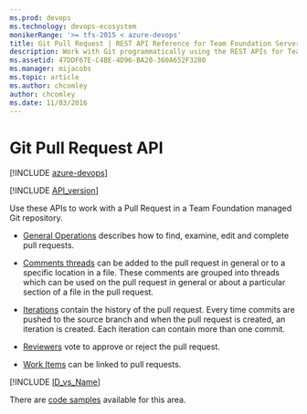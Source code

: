 ```yaml
---
ms.prod: devops
ms.technology: devops-ecosystem
monikerRange: '>= tfs-2015 < azure-devops'
title: Git Pull Request | REST API Reference for Team Foundation Server
description: Work with Git programmatically using the REST APIs for Team Foundation Server.
ms.assetid: 47DDF67E-C4BE-4D96-BA20-360A652F3280
ms.manager: mijacobs
ms.topic: article
ms.author: chcomley
author: chcomley
ms.date: 11/03/2016
---
```


# Git Pull Request API

[!INCLUDE [azure-devops](../../_data/azure-devops-message.md)]

[!INCLUDE [API_version](../../_data/version3-preview.md)]


Use these APIs to work with a Pull Request in a Team Foundation managed Git repository.

* [General Operations](./pull-requests.md) describes how to find, examine, edit and complete pull requests.

* [Comments threads](./threads.md) can be added to the pull request in general or to a specific location in a file.  These comments are grouped into threads which can be used on the pull request in general or about a particular section of a file in the pull request.

* [Iterations](./iterations.md) contain the history of the pull request.  Every time commits are pushed to the source branch and when the pull request is created, an iteration is created.  Each iteration can contain more than one commit.

* [Reviewers](./reviewers.md) vote to approve or reject the pull request.

* [Work Items](./work-items.md) can be linked to pull requests.

[!INCLUDE [ID_vs_Name](../_data/id_or_name.md)]

There are [code samples](https://github.com/Microsoft/vsts-dotnet-samples/blob/master/ClientLibrary/Snippets/Microsoft.TeamServices.Samples.Client/repos/git/PullRequestsSample.cs) available for this area.
